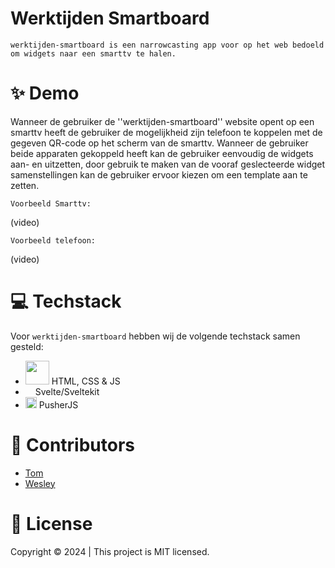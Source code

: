 # Werktijden Smartboard
``werktijden-smartboard is een narrowcasting app voor op het web bedoeld om widgets naar een smarttv te halen.``


# ✨ Demo 
Wanneer de gebruiker de ''werktijden-smartboard'' website opent op een smarttv heeft de gebruiker de mogelijkheid zijn telefoon te koppelen met de gegeven QR-code op het scherm van de smarttv. Wanneer de gebruiker beide apparaten gekoppeld heeft kan de gebruiker eenvoudig de widgets aan- en uitzetten, door gebruik te maken van de vooraf geslecteerde widget samenstellingen kan de gebruiker ervoor kiezen om een template aan te zetten.

`Voorbeeld Smarttv:`

(video)

`Voorbeeld telefoon:`

(video)


# 💻 Techstack
Voor `werktijden-smartboard` hebben wij de volgende techstack samen gesteld:
- <img src="https://github.com/WesleySchorel/werktijden-smartboard/assets/112857487/2824777f-eddc-4955-a79d-dc4f391a8532" width="38" /> HTML, CSS & JS
- <img src="https://github.com/WesleySchorel/werktijden-smartboard/assets/112857487/f4b6ae3f-42b5-45e5-82e9-487ba1569461" width="12" /> Svelte/Sveltekit
- <img src="https://github.com/WesleySchorel/werktijden-smartboard/assets/112857487/a5693b8a-bae3-4eda-8408-1f81e43c5fee" width="18" /> PusherJS


# 🤝 Contributors
- [Tom](https://github.com/tom-2810)
- [Wesley](https://github.com/WesleySchorel)


# 📝 License
Copyright © 2024 | This project is MIT licensed.


